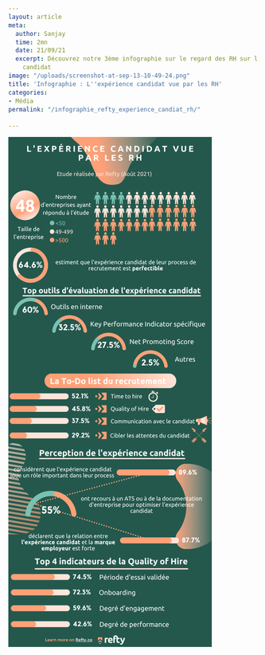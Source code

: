 ```yaml
---
layout: article
meta:
  author: Sanjay
  time: 2mn
  date: 21/09/21
  excerpt: Découvrez notre 3ème infographie sur le regard des RH sur l'expérience
    candidat
image: "/uploads/screenshot-at-sep-13-10-49-24.png"
title: 'Infographie : L''expérience candidat vue par les RH'
categories:
- Média
permalink: "/infographie_refty_experience_candiat_rh/"

---
```

![](/uploads/infographie_3_refty_l-experience_candidat-2.png)